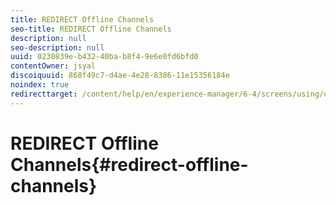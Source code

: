 ```yaml
---
title: REDIRECT Offline Channels
seo-title: REDIRECT Offline Channels
description: null
seo-description: null
uuid: 0230839e-b432-40ba-b8f4-9e6e0fd6bfd0
contentOwner: jsyal
discoiquuid: 868f49c7-d4ae-4e28-8386-11e15356184e
noindex: true
redirecttarget: /content/help/en/experience-manager/6-4/screens/using/offline-channels
---
```


# REDIRECT Offline Channels{#redirect-offline-channels}


